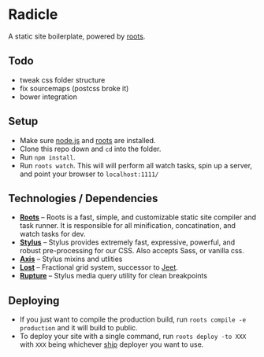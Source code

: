 # Radicle
A static site boilerplate, powered by [roots](http://roots.cx).

## Todo
- tweak css folder structure
- fix sourcemaps (postcss broke it)
- bower integration

## Setup
- Make sure [node.js](http://nodejs.org) and [roots](http://roots.cx/articles/getting-started) are installed.
- Clone this repo down and `cd` into the folder.
- Run `npm install`.
- Run `roots watch`. This will will perform all watch tasks, spin up a server, and point your browser to `localhost:1111/`

## Technologies / Dependencies
- **[Roots](http://roots.cx)** – Roots is a fast, simple, and customizable static site compiler and task runner. It is responsible for all minification, concatination, and watch tasks for dev.
- **[Stylus](http://learnboost.github.io/stylus/)** – Stylus provides extremely fast, expressive, powerful, and robust pre-processing for our CSS. Also accepts Sass, or vanilla css.
- **[Axis](http://axis.netlify.com)** – Stylus mixins and utlities
- **[Lost](https://github.com/corysimmons/lost)** – Fractional grid system, successor to [Jeet](http://www.jeet.gs).
- **[Rupture](http://jenius.github.io/rupture/)** – Stylus media query utility for clean breakpoints

## Deploying
- If you just want to compile the production build, run `roots compile -e production` and it will build to public.
- To deploy your site with a single command, run `roots deploy -to XXX` with `XXX` being whichever [ship](https://github.com/carrot/ship#usage) deployer you want to use.
